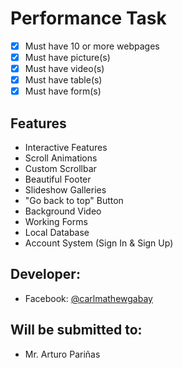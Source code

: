 # Performance Task
- [x]  Must have 10 or more webpages
- [x]  Must have picture(s)
- [x]  Must have video(s)
- [x]  Must have table(s)
- [x]  Must have form(s)

## Features
- Interactive Features
- Scroll Animations
- Custom Scrollbar
- Beautiful Footer
- Slideshow Galleries
- "Go back to top" Button
- Background Video
- Working Forms
- Local Database
- Account System (Sign In & Sign Up)

## Developer:

- Facebook: [@carlmathewgabay](https://www.facebook.com/carlmathewgabay)

## Will be submitted to:

- Mr. Arturo Pariñas
